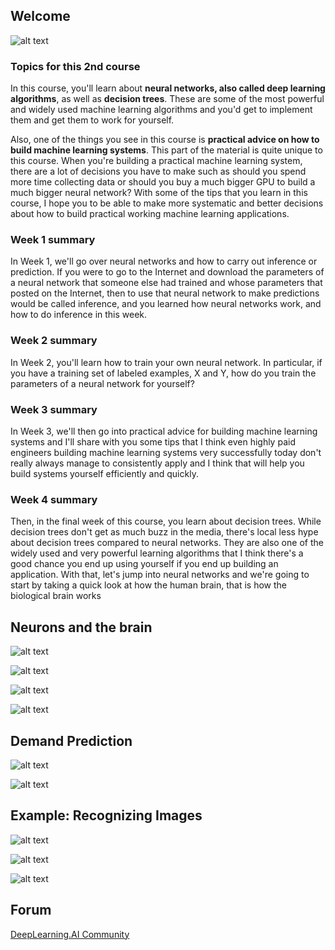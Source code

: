 ## Welcome

![alt text](./img/image1.png)

### Topics for this 2nd course

In this course, you'll learn about **neural networks, also called deep learning algorithms**, as well as **decision trees**. These are some of the most powerful and widely used machine learning algorithms and you'd get to implement them and get them to work for yourself. 

Also, one of the things you see in this course is **practical advice on how to build machine learning systems**. This part of the material is quite unique to this course.   When you're building a practical machine learning system, there are a lot of decisions you have to make such as should you spend more time collecting data or should you buy a much bigger GPU to build a much bigger neural network? 
With some of the tips that you learn in this course, I hope you to be able to make more systematic and better decisions about how to build practical working machine learning applications.

### Week 1 summary

In Week 1, we'll go over neural networks and how to carry out inference or prediction. If you were to go to the Internet and download the parameters of a neural network that someone else had trained and whose parameters that posted on the Internet, then to use that neural network to make predictions would be called inference, and you learned how neural networks work, and how to do inference in this week. 

### Week 2 summary

In Week 2, you'll learn how to train your own neural network. In particular, if you have a training set of labeled examples, X and Y, how do you train the parameters of a neural network for yourself? 

### Week 3 summary

In Week 3, we'll then go into practical advice for building machine learning systems and I'll share with you some tips that I think even highly paid engineers building machine learning systems very successfully today don't really always manage to consistently apply and I think that will help you build systems yourself efficiently and quickly. 

### Week 4 summary

Then, in the final week of this course, you learn about decision trees. While decision trees don't get as much buzz in the media, there's local less hype about decision trees compared to neural networks. They are also one of the widely used and very powerful learning algorithms that I think there's a good chance you end up using yourself if you end up building an application. With that, let's jump into neural networks and we're going to start by taking a quick look at how the human brain, that is how the biological brain works

## Neurons and the brain

![alt text](./img/image2.png)

![alt text](./img/image3.png)

![alt text](./img/image4.png)

![alt text](./img/image5.png)

## Demand Prediction

![alt text](./img/image6.png)

![alt text](./img/image7.png)

## Example: Recognizing Images

![alt text](./img/image8.png)

![alt text](./img/image9.png)

![alt text](./img/image10.png)

## Forum

[DeepLearning.AI Community](https://community.deeplearning.ai)

